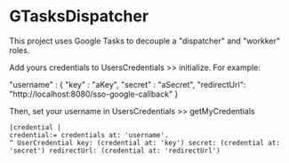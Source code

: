 # GTasksDispatcher
This project uses Google Tasks to decouple a "dispatcher" and "workker" roles.

Add yours credentials to UsersCredentials >> initialize. For example:

"username" : { 
	"key" : "aKey",
	"secret" : "aSecret",
	"redirectUrl": "http://localhost:8080/sso-google-callback"
} 
                    
Then, set your username in UsersCredentials >> getMyCredentials

	|credential |
	credential:= credentials at: 'username'.
	^ UserCredential key: (credential at: 'key') secret: (credential at: 'secret') redirectUrl: (credential at: 'redirectUrl')
	
